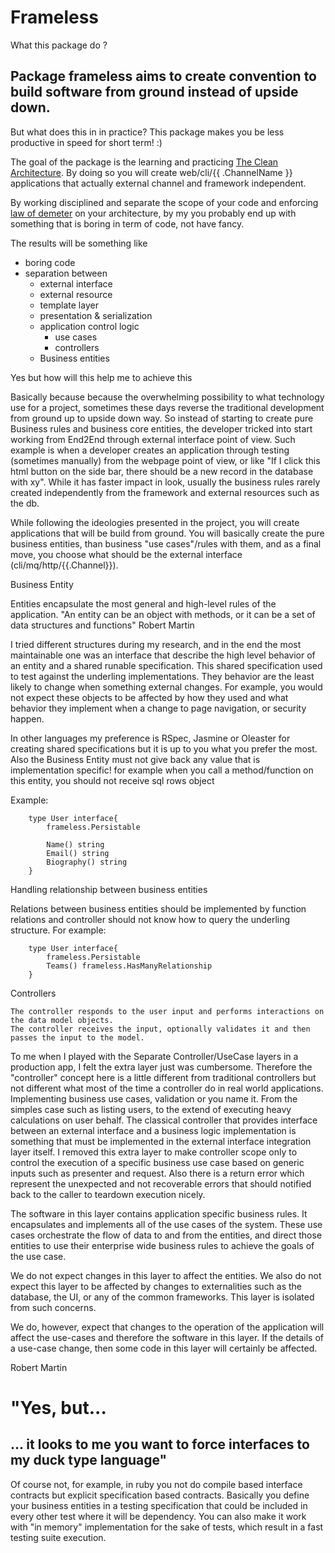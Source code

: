 # Frameless

What this package do ?

## Package frameless aims to create convention to build software from ground instead of upside down.

 But what does this in in practice? This package makes you be less productive in speed for short term! :)

 The goal of the package is the learning and practicing [The Clean Architecture](https://8thlight.com/blog/uncle-bob/2012/08/13/the-clean-architecture.html).
 By doing so you will create web/cli/{{ .ChannelName }} applications that actually external channel and framework independent.

 By working disciplined and separate the scope of your code and enforcing [law of demeter](https://en.wikipedia.org/wiki/Law_of_Demeter) on your architecture,
 by my you probably end up with something that is boring in term of code, not have fancy.

 The results will be something like

  * boring code
  * separation between
    * external interface
    * external resource
    * template layer
    * presentation & serialization
    * application control logic
      * use cases
      * controllers
    * Business entities


 Yes but how will this help me to achieve this

 Basically because because the overwhelming possibility to what technology use for a project,
 sometimes these days reverse the traditional development from ground up to upside down way.
 So instead of starting to create pure Business rules and business core entities,
 the developer tricked into start working from End2End through external interface point of view.
 Such example is when a developer creates an application through testing (sometimes manually) from the webpage point of view,
 or like "If I click this html button on the side bar, there should be a new record in the database with xy".
 While it has faster impact in look, usually the business rules rarely created independently from the framework and external resources such as the db.

 While following the ideologies presented in the project, you will create applications that will be build from ground.
 You will basically create the pure business entities, than business "use cases"/rules with them,
 and as a final move, you choose what should be the external interface (cli/mq/http/{{.Channel}}).


 Business Entity

 Entities encapsulate the most general and high-level rules of the application.
 	"An entity can be an object with methods, or it can be a set of data structures and functions"
 	Robert Martin

 I tried different structures during my research, and in the end the most maintainable one was an
 interface that describe the high level behavior of an entity and a shared runable specification.
 This shared specification used to test against the underling implementations.
 They behavior are the least likely to change when something external changes.
 	For example, you would not expect these objects to be affected by how they used and what behavior they implement
 	when a change to page navigation, or security happen.

 In other languages my preference is RSpec, Jasmine or Oleaster for creating shared specifications but it is up to you what you prefer the most.
 Also the Business Entity must not give back any value that is implementation specific!
 	for example when you call a method/function on this entity, you should not receive sql rows object

 Example:

		type User interface{
			frameless.Persistable

			Name() string
			Email() string
			Biography() string
		}


 Handling relationship between business entities

 Relations between business entities should be implemented by function relations and controller should not know how to query the underling structure.
 For example:

		type User interface{
			frameless.Persistable
			Teams() frameless.HasManyRelationship
		}



 Controllers

 	The controller responds to the user input and performs interactions on the data model objects.
 	The controller receives the input, optionally validates it and then passes the input to the model.

 To me when I played with the Separate Controller/UseCase layers in a production app, I felt the extra layer just was cumbersome.
 Therefore the "controller" concept here is a little different from traditional controllers but not different what most of the time a controller do in real world applications.
 Implementing business use cases, validation or you name it. From the simples case such as listing users, to the extend of executing heavy calculations on user behalf.
 The classical controller that provides interface between an external interface and a business logic implementation is something that must be implemented in the external interface integration layer itself.
 I removed this extra layer to make controller scope only to control the execution of a specific business use case based on generic inputs such as presenter and request.
 Also there is a return error which represent the unexpected and not recoverable errors that should notified back to the caller to teardown execution nicely.

  The software in this layer contains application specific business rules.
  It encapsulates and implements all of the use cases of the system.
  These use cases orchestrate the flow of data to and from the entities,
  and direct those entities to use their enterprise wide business rules to achieve the goals of the use case.

  We do not expect changes in this layer to affect the entities.
  We also do not expect this layer to be affected by changes to externalities such as the database,
  the UI, or any of the common frameworks.
  This layer is isolated from such concerns.

  We do, however, expect that changes to the operation of the application will affect the use-cases and therefore the software in this layer.
  If the details of a use-case change, then some code in this layer will certainly be affected.

  Robert Martin


# "Yes, but...

## ... it looks to me you want to force interfaces to my duck type language"

Of course not, for example, in ruby you not do compile based interface contracts but explicit specification based contracts.
Basically you define your business entities in a testing specification that could be included in every other test where it will be dependency.
You can also make it work with "in memory" implementation for the sake of tests, which result in a fast testing suite execution.
